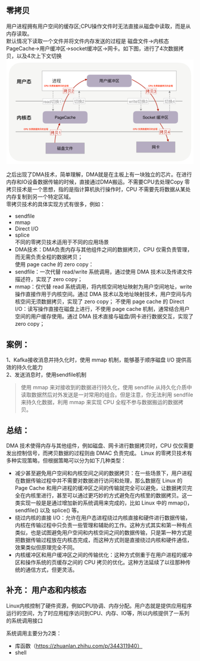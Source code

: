 
## 零拷贝  

用户进程拥有用户空间的缓存区;CPU操作文件时无法直接从磁盘中读取，而是从内存读取。  
默认情况下读取一个文件并将文件内存发送的过程是 磁盘文件->内核态PageCache->用户缓冲区->socket缓冲区->网卡。如下图，进行了4次数据拷贝，以及4次上下文切换
![img_12.png](img_12.png)

之后出现了DMA技术，简单理解，DMA就是在主板上有一块独立的芯片。在进行内存和IO设备数据传输的时候，直接通过DMA搬运。不需要CPU去处理Copy
零拷贝技术是一个思想，指的是指计算机执行操作时，CPU 不需要先将数据从某处内存复制到另一个特定区域。  
零拷贝技术的具体实现方式有很多，例如：
- sendfile
- mmap
- Direct I/O
- splice  
不同的零拷贝技术适用于不同的应用场景  
- DMA技术：DMA负责内存与其他组件之间的数据拷贝，CPU 仅需负责管理，而无需负责全程的数据拷贝；  
使用 page cache 的 zero copy：  
- sendfile：一次代替 read/write 系统调用，通过使用 DMA 技术以及传递文件描述符，实现了 zero copy；
- mmap：仅代替 read 系统调用，将内核空间地址映射为用户空间地址，write 操作直接作用于内核空间。通过 DMA 技术以及地址映射技术，用户空间与内核空间无须数据拷贝，实现了 zero copy；
不使用 page cache 的 Direct I/O：读写操作直接在磁盘上进行，不使用 page cache 机制，通常结合用户空间的用户缓存使用。通过 DMA 技术直接与磁盘/网卡进行数据交互，实现了 zero copy；


## 案例：  
1、Kafka接收消息并持久化时，使用 mmap 机制，能够基于顺序磁盘 I/O 提供高效的持久化能力  
2、发送消息时，使用sendfile机制  

> 使用 mmap 来对接收到的数据进行持久化，使用 sendfile 从持久化介质中读取数据然后对外发送是一对常用的组合。但是注意，你无法利用 sendfile 来持久化数据，利用 mmap 来实现 CPU 全程不参与数据搬运的数据拷贝。


## 总结：
DMA 技术使得内存与其他组件，例如磁盘、网卡进行数据拷贝时，CPU 仅仅需要发出控制信号，而拷贝数据的过程则由 DMAC 负责完成。
Linux 的零拷贝技术有多种实现策略，但根据策略可以分为如下几种类型：
- 减少甚至避免用户空间和内核空间之间的数据拷贝：在一些场景下，用户进程在数据传输过程中并不需要对数据进行访问和处理，那么数据在 Linux 的 Page Cache 和用户进程的缓冲区之间的传输就完全可以避免，让数据拷贝完全在内核里进行，甚至可以通过更巧妙的方式避免在内核里的数据拷贝。这一类实现一般是是通过增加新的系统调用来完成的，比如 Linux 中的 mmap()，sendfile() 以及 splice() 等。
- 绕过内核的直接 I/O：允许在用户态进程绕过内核直接和硬件进行数据传输，内核在传输过程中只负责一些管理和辅助的工作。这种方式其实和第一种有点类似，也是试图避免用户空间和内核空间之间的数据传输，只是第一种方式是把数据传输过程放在内核态完成，而这种方式则是直接绕过内核和硬件通信，效果类似但原理完全不同。
- 内核缓冲区和用户缓冲区之间的传输优化：这种方式侧重于在用户进程的缓冲区和操作系统的页缓存之间的 CPU 拷贝的优化。这种方法延续了以往那种传统的通信方式，但更灵活。



## 补充： 用户态和内核态

Linux内核控制了硬件资源，例如CPU协调、内存分配。用户态就是提供应用程序运行的空间，为了时应用程序访问到CPU、内存、IO等，所以内核提供了一系列的系统调用接口  

系统调用主要分为2类：
- 库函数（https://zhuanlan.zhihu.com/p/344311940）
- shell





